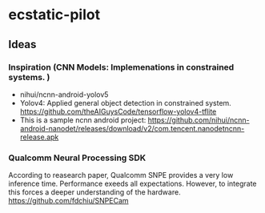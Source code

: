 
# ecstatic-pilot


## Ideas
### Inspiration (CNN Models: Implemenations in constrained systems. )
-	nihui/ncnn-android-yolov5
-	 Yolov4: Applied general object detection in constrained system. https://github.com/theAIGuysCode/tensorflow-yolov4-tflite
-	This is a sample ncnn android project: https://github.com/nihui/ncnn-android-nanodet/releases/download/v2/com.tencent.nanodetncnn-release.apk

### Qualcomm Neural Processing SDK
According to reasearch paper, Qualcomm SNPE provides a very low inference time. Performance exeeds all expectations. However, to integrate this forces a deeper understanding of the hardware. 
https://github.com/fdchiu/SNPECam
